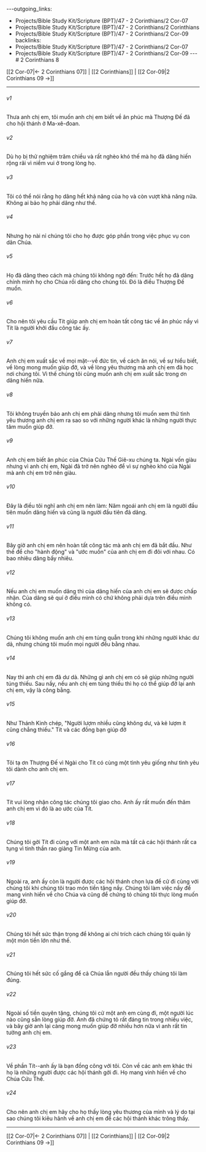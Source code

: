 ---outgoing_links:
  - Projects/Bible Study Kit/Scripture (BPT)/47 - 2 Corinthians/2 Cor-07
  - Projects/Bible Study Kit/Scripture (BPT)/47 - 2 Corinthians/2 Corinthians
  - Projects/Bible Study Kit/Scripture (BPT)/47 - 2 Corinthians/2 Cor-09
backlinks:
  - Projects/Bible Study Kit/Scripture (BPT)/47 - 2 Corinthians/2 Cor-07
  - Projects/Bible Study Kit/Scripture (BPT)/47 - 2 Corinthians/2 Cor-09
---# 2 Corinthians 8

[[2 Cor-07|← 2 Corinthians 07]] | [[2 Corinthians]] | [[2 Cor-09|2 Corinthians 09 →]]
***



###### v1 
Thưa anh chị em, tôi muốn anh chị em biết về ân phúc mà Thượng Đế đã cho hội thánh ở Ma-xê-đoan. 

###### v2 
Dù họ bị thử nghiệm trăm chiều và rất nghèo khó thế mà họ đã dâng hiến rộng rãi vì niềm vui ở trong lòng họ. 

###### v3 
Tôi có thể nói rằng họ dâng hết khả năng của họ và còn vượt khả năng nữa. Không ai bảo họ phải dâng như thế. 

###### v4 
Nhưng họ nài nỉ chúng tôi cho họ được góp phần trong việc phục vụ con dân Chúa. 

###### v5 
Họ đã dâng theo cách mà chúng tôi không ngờ đến: Trước hết họ đã dâng chính mình họ cho Chúa rồi dâng cho chúng tôi. Đó là điều Thượng Đế muốn. 

###### v6 
Cho nên tôi yêu cầu Tít giúp anh chị em hoàn tất công tác về ân phúc nầy vì Tít là người khởi đầu công tác ấy. 

###### v7 
Anh chị em xuất sắc về mọi mặt--về đức tin, về cách ăn nói, về sự hiểu biết, về lòng mong muốn giúp đỡ, và về lòng yêu thương mà anh chị em đã học nơi chúng tôi. Vì thế chúng tôi cũng muốn anh chị em xuất sắc trong ơn dâng hiến nữa. 

###### v8 
Tôi không truyền bảo anh chị em phải dâng nhưng tôi muốn xem thử tình yêu thương anh chị em ra sao so với những người khác là những người thực tâm muốn giúp đỡ. 

###### v9 
Anh chị em biết ân phúc của Chúa Cứu Thế Giê-xu chúng ta. Ngài vốn giàu nhưng vì anh chị em, Ngài đã trở nên nghèo để vì sự nghèo khó của Ngài mà anh chị em trở nên giàu. 

###### v10 
Đây là điều tôi nghĩ anh chị em nên làm: Năm ngoái anh chị em là người đầu tiên muốn dâng hiến và cũng là người đầu tiên đã dâng. 

###### v11 
Bây giờ anh chị em nên hoàn tất công tác mà anh chị em đã bắt đầu. Như thế để cho "hành động" và "ước muốn" của anh chị em đi đôi với nhau. Có bao nhiêu dâng bấy nhiêu. 

###### v12 
Nếu anh chị em muốn dâng thì của dâng hiến của anh chị em sẽ được chấp nhận. Của dâng sẽ quí ở điều mình có chứ không phải dựa trên điều mình không có. 

###### v13 
Chúng tôi không muốn anh chị em túng quẫn trong khi những người khác dư dả, nhưng chúng tôi muốn mọi người đều bằng nhau. 

###### v14 
Nay thì anh chị em đã dư dả. Những gì anh chị em có sẽ giúp những người túng thiếu. Sau nầy, nếu anh chị em túng thiếu thì họ có thể giúp đỡ lại anh chị em, vậy là công bằng. 

###### v15 
Như Thánh Kinh chép, "Người lượm nhiều cũng không dư, và kẻ lượm ít cũng chẳng thiếu." Tít và các đồng bạn giúp đỡ 

###### v16 
Tôi tạ ơn Thượng Đế vì Ngài cho Tít có cùng một tình yêu giống như tình yêu tôi dành cho anh chị em. 

###### v17 
Tít vui lòng nhận công tác chúng tôi giao cho. Anh ấy rất muốn đến thăm anh chị em vì đó là ao ước của Tít. 

###### v18 
Chúng tôi gởi Tít đi cùng với một anh em nữa mà tất cả các hội thánh rất ca tụng vì tinh thần rao giảng Tin Mừng của anh. 

###### v19 
Ngoài ra, anh ấy còn là người được các hội thánh chọn lựa để cử đi cùng với chúng tôi khi chúng tôi trao món tiền tặng nầy. Chúng tôi làm việc nầy để mang vinh hiển về cho Chúa và cũng để chứng tỏ chúng tôi thực lòng muốn giúp đỡ. 

###### v20 
Chúng tôi hết sức thận trọng để không ai chỉ trích cách chúng tôi quản lý một món tiền lớn như thế. 

###### v21 
Chúng tôi hết sức cố gắng để cả Chúa lẫn người đều thấy chúng tôi làm đúng. 

###### v22 
Ngoài số tiền quyên tặng, chúng tôi cử một anh em cùng đi, một người lúc nào cũng sẵn lòng giúp đỡ. Anh đã chứng tỏ rất đáng tin trong nhiều việc, và bây giờ anh lại càng mong muốn giúp đỡ nhiều hơn nữa vì anh rất tin tưởng anh chị em. 

###### v23 
Về phần Tít--anh ấy là bạn đồng công với tôi. Còn về các anh em khác thì họ là những người được các hội thánh gởi đi. Họ mang vinh hiển về cho Chúa Cứu Thế. 

###### v24 
Cho nên anh chị em hãy cho họ thấy lòng yêu thương của mình và lý do tại sao chúng tôi kiêu hãnh về anh chị em để các hội thánh khác trông thấy.

***
[[2 Cor-07|← 2 Corinthians 07]] | [[2 Corinthians]] | [[2 Cor-09|2 Corinthians 09 →]]
